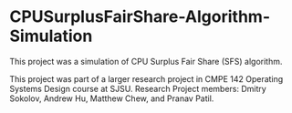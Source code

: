 # CPUSurplusFairShare-Algorithm-Simulation

This project was a simulation of CPU Surplus Fair Share (SFS) algorithm.

This project was part of a larger research project in CMPE 142 Operating Systems Design course at SJSU.
Research Project members: Dmitry Sokolov, Andrew Hu, Matthew Chew, and Pranav Patil.


